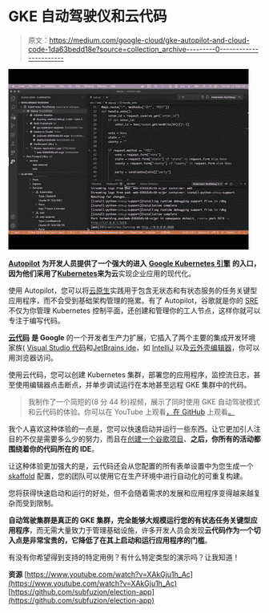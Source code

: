 # GKE 自动驾驶仪和云代码

> 原文：<https://medium.com/google-cloud/gke-autopilot-and-cloud-code-1da63bedd18e?source=collection_archive---------0----------------------->

![](img/b63cd08831f248876ec918b34fdc47c7.png)

[**Autopilot**](https://cloud.google.com/kubernetes-engine/docs/concepts/autopilot-overview) **为开发人员提供了一个强大的进入** [**Google Kubernetes 引擎**](https://cloud.google.com/kubernetes-engine) **的入口，因为他们采用了**[**Kubernetes**](https://kubernetes.io/)**来为云**实现企业应用的现代化。

使用 Autopilot，您可以将[云原生](https://www.cncf.io/about/who-we-are/#:%7E:text=Cloud%20native%20definition)实践用于包含无状态和有状态服务的任务关键型应用程序，而不会受到基础架构管理的拖累。有了 Autopilot，谷歌就是你的 [SRE](https://sre.google/) 不仅为你管理 Kubernetes 控制平面，还创建和管理你的工人节点，这样你就可以专注于编写代码。

[**云代码**](https://cloud.google.com/code) **是 Google** 的一个开发者生产力扩展，它插入了两个主要的集成开发环境家族( [Visual Studio 代码](https://code.visualstudio.com/)和[JetBrains ide](https://www.jetbrains.com/)，如 [IntelliJ](https://www.jetbrains.com/idea/) 以及[云外壳编辑器](https://cloud.google.com/blog/products/application-development/introducing-cloud-shell-editor)，你可以用浏览器访问。

使用云代码，您可以创建 Kubernetes 集群，部署您的应用程序，监控流日志，甚至使用编辑器点击断点，并单步调试运行在本地甚至远程 GKE 集群中的代码。

> 我制作了一个简短的(8 分 44 秒)视频，展示了同时使用 GKE 自动驾驶模式和云代码的体验。你可以在 YouTube 上观看[，在 GitHub](https://www.youtube.com/watch?v=XAkGju1h_Ac) 上观看[。](https://github.com/subfuzion/election-app)

我个人喜欢这种体验的一点是，您可以快速启动并运行一些东西。让它更加引人注目的不仅是需要多么少的努力，而且在[创建一个谷歌项目](https://cloud.google.com/resource-manager/docs/creating-managing-projects#console)、**之后，你所有的活动都围绕着你的代码所在的 IDE**。

让这种体验更加强大的是，云代码还会从您配置的所有表单设置中为您生成一个 [skaffold](https://skaffold.dev/) 配置，您的团队可以使用它在生产环境中进行自动化的可重复构建。

您将获得快速启动和运行的好处，但不会随着需求的发展和应用程序变得越来越复杂而受到限制。

**自动驾驶集群是真正的 GKE 集群，完全能够大规模运行您的有状态任务关键型应用程序**，而无需大量致力于管理基础设施，许多开发人员会发现**云代码作为一个切入点是非常宝贵的，它降低了在其上启动和运行应用程序的门槛**。

有没有你希望得到支持的特定用例？有什么特定类型的演示吗？让我知道！

**资源** [https://www.youtube.com/watch?v=XAkGju1h_Ac](https://www.youtube.com/watch?v=XAkGju1h_Ac)
[https://github.com/subfuzion/election-app](https://github.com/subfuzion/election-app)